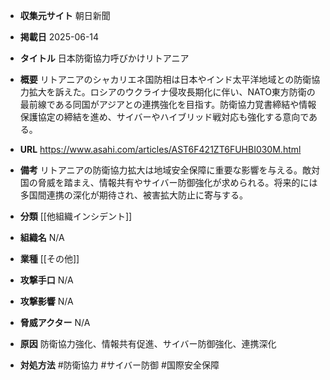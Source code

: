 - **収集元サイト**
朝日新聞

- **掲載日**
2025-06-14

- **タイトル**
日本防衛協力呼びかけリトアニア

- **概要**
リトアニアのシャカリエネ国防相は日本やインド太平洋地域との防衛協力拡大を訴えた。ロシアのウクライナ侵攻長期化に伴い、NATO東方防衛の最前線である同国がアジアとの連携強化を目指す。防衛協力覚書締結や情報保護協定の締結を進め、サイバーやハイブリッド戦対応も強化する意向である。

- **URL**
https://www.asahi.com/articles/AST6F421ZT6FUHBI030M.html

- **備考**
リトアニアの防衛協力拡大は地域安全保障に重要な影響を与える。敵対国の脅威を踏まえ、情報共有やサイバー防御強化が求められる。将来的には多国間連携の深化が期待され、被害拡大防止に寄与する。

- **分類**
[[他組織インシデント]]

- **組織名**
N/A

- **業種**
[[その他]]

- **攻撃手口**
N/A

- **攻撃影響**
N/A

- **脅威アクター**
N/A

- **原因**
防衛協力強化、情報共有促進、サイバー防御強化、連携深化

- **対処方法**
#防衛協力 #サイバー防御 #国際安全保障
